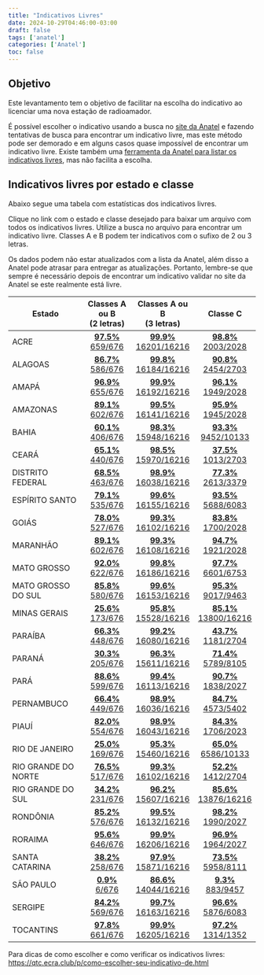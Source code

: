 ```yaml
---
title: "Indicativos Livres"
date: 2024-10-29T04:46:00-03:00
draft: false
tags: ['anatel']
categories: ['Anatel']
toc: false
---
```


## Objetivo

Este levantamento tem o objetivo de facilitar na escolha do indicativo ao licenciar uma nova estação de radioamador.

É possível escolher o indicativo usando a busca no [site da Anatel](https://sistemas.anatel.gov.br/easp/Novo/ConsultaIndicativo/Tela.asp) e fazendo tentativas de busca para encontrar um indicativo livre, mas este método pode ser demorado e em alguns casos quase impossível de encontrar um indicativo livre. Existe também uma [ferramenta da Anatel para listar os indicativos livres](https://sistemas.anatel.gov.br/scra/ConsultaIndicativoVagoOcupado/Tela.asp), mas não facilita a escolha.

## Indicativos livres por estado e classe

Abaixo segue uma tabela com estatísticas dos indicativos livres.

Clique no link com o estado e classe desejado para baixar um arquivo com todos os indicativos livres. Utilize a busca no arquivo para encontrar um indicativo livre. Classes A e B podem ter indicativos com o sufixo de 2 ou 3 letras.

Os dados podem não estar atualizados com a lista da Anatel, além disso a Anatel pode atrasar para entregar as atualizações. Portanto, lembre-se que sempre é necessário depois de encontrar um indicativo validar no site da Anatel se este realmente está livre.


| Estado     | Classes A ou B<br>(2 letras) | Classes A ou B<br>(3 letras) | Classe C |
| ---------- | :-------------------------: | :-------------------------: | :--------: |
|ACRE|[**97.5%**<br>659/676](https://hmagarotto.github.io/anatel-indicativo-livre/classe%20AB2%20-%20ACRE.csv)|[**99.9%**<br>16201/16216](https://hmagarotto.github.io/anatel-indicativo-livre/classe%20AB3%20-%20ACRE.csv)|[**98.8%**<br>2003/2028](https://hmagarotto.github.io/anatel-indicativo-livre/classe%20C%20-%20ACRE.csv)|
|ALAGOAS|[**86.7%**<br>586/676](https://hmagarotto.github.io/anatel-indicativo-livre/classe%20AB2%20-%20ALAGOAS.csv)|[**99.8%**<br>16184/16216](https://hmagarotto.github.io/anatel-indicativo-livre/classe%20AB3%20-%20ALAGOAS.csv)|[**90.8%**<br>2454/2703](https://hmagarotto.github.io/anatel-indicativo-livre/classe%20C%20-%20ALAGOAS.csv)|
|AMAPÁ|[**96.9%**<br>655/676](https://hmagarotto.github.io/anatel-indicativo-livre/classe%20AB2%20-%20AMAP%C3%81.csv)|[**99.9%**<br>16192/16216](https://hmagarotto.github.io/anatel-indicativo-livre/classe%20AB3%20-%20AMAP%C3%81.csv)|[**96.1%**<br>1949/2028](https://hmagarotto.github.io/anatel-indicativo-livre/classe%20C%20-%20AMAP%C3%81.csv)|
|AMAZONAS|[**89.1%**<br>602/676](https://hmagarotto.github.io/anatel-indicativo-livre/classe%20AB2%20-%20AMAZONAS.csv)|[**99.5%**<br>16141/16216](https://hmagarotto.github.io/anatel-indicativo-livre/classe%20AB3%20-%20AMAZONAS.csv)|[**95.9%**<br>1945/2028](https://hmagarotto.github.io/anatel-indicativo-livre/classe%20C%20-%20AMAZONAS.csv)|
|BAHIA|[**60.1%**<br>406/676](https://hmagarotto.github.io/anatel-indicativo-livre/classe%20AB2%20-%20BAHIA.csv)|[**98.3%**<br>15948/16216](https://hmagarotto.github.io/anatel-indicativo-livre/classe%20AB3%20-%20BAHIA.csv)|[**93.3%**<br>9452/10133](https://hmagarotto.github.io/anatel-indicativo-livre/classe%20C%20-%20BAHIA.csv)|
|CEARÁ|[**65.1%**<br>440/676](https://hmagarotto.github.io/anatel-indicativo-livre/classe%20AB2%20-%20CEAR%C3%81.csv)|[**98.5%**<br>15970/16216](https://hmagarotto.github.io/anatel-indicativo-livre/classe%20AB3%20-%20CEAR%C3%81.csv)|[**37.5%**<br>1013/2703](https://hmagarotto.github.io/anatel-indicativo-livre/classe%20C%20-%20CEAR%C3%81.csv)|
|DISTRITO FEDERAL|[**68.5%**<br>463/676](https://hmagarotto.github.io/anatel-indicativo-livre/classe%20AB2%20-%20DISTRITO%20FEDERAL.csv)|[**98.9%**<br>16038/16216](https://hmagarotto.github.io/anatel-indicativo-livre/classe%20AB3%20-%20DISTRITO%20FEDERAL.csv)|[**77.3%**<br>2613/3379](https://hmagarotto.github.io/anatel-indicativo-livre/classe%20C%20-%20DISTRITO%20FEDERAL.csv)|
|ESPÍRITO SANTO|[**79.1%**<br>535/676](https://hmagarotto.github.io/anatel-indicativo-livre/classe%20AB2%20-%20ESP%C3%8DRITO%20SANTO.csv)|[**99.6%**<br>16155/16216](https://hmagarotto.github.io/anatel-indicativo-livre/classe%20AB3%20-%20ESP%C3%8DRITO%20SANTO.csv)|[**93.5%**<br>5688/6083](https://hmagarotto.github.io/anatel-indicativo-livre/classe%20C%20-%20ESP%C3%8DRITO%20SANTO.csv)|
|GOIÁS|[**78.0%**<br>527/676](https://hmagarotto.github.io/anatel-indicativo-livre/classe%20AB2%20-%20GOI%C3%81S.csv)|[**99.3%**<br>16102/16216](https://hmagarotto.github.io/anatel-indicativo-livre/classe%20AB3%20-%20GOI%C3%81S.csv)|[**83.8%**<br>1700/2028](https://hmagarotto.github.io/anatel-indicativo-livre/classe%20C%20-%20GOI%C3%81S.csv)|
|MARANHÃO|[**89.1%**<br>602/676](https://hmagarotto.github.io/anatel-indicativo-livre/classe%20AB2%20-%20MARANH%C3%83O.csv)|[**99.3%**<br>16108/16216](https://hmagarotto.github.io/anatel-indicativo-livre/classe%20AB3%20-%20MARANH%C3%83O.csv)|[**94.7%**<br>1921/2028](https://hmagarotto.github.io/anatel-indicativo-livre/classe%20C%20-%20MARANH%C3%83O.csv)|
|MATO GROSSO|[**92.0%**<br>622/676](https://hmagarotto.github.io/anatel-indicativo-livre/classe%20AB2%20-%20MATO%20GROSSO.csv)|[**99.8%**<br>16186/16216](https://hmagarotto.github.io/anatel-indicativo-livre/classe%20AB3%20-%20MATO%20GROSSO.csv)|[**97.7%**<br>6601/6753](https://hmagarotto.github.io/anatel-indicativo-livre/classe%20C%20-%20MATO%20GROSSO.csv)|
|MATO GROSSO DO SUL|[**85.8%**<br>580/676](https://hmagarotto.github.io/anatel-indicativo-livre/classe%20AB2%20-%20MATO%20GROSSO%20DO%20SUL.csv)|[**99.6%**<br>16153/16216](https://hmagarotto.github.io/anatel-indicativo-livre/classe%20AB3%20-%20MATO%20GROSSO%20DO%20SUL.csv)|[**95.3%**<br>9017/9463](https://hmagarotto.github.io/anatel-indicativo-livre/classe%20C%20-%20MATO%20GROSSO%20DO%20SUL.csv)|
|MINAS GERAIS|[**25.6%**<br>173/676](https://hmagarotto.github.io/anatel-indicativo-livre/classe%20AB2%20-%20MINAS%20GERAIS.csv)|[**95.8%**<br>15528/16216](https://hmagarotto.github.io/anatel-indicativo-livre/classe%20AB3%20-%20MINAS%20GERAIS.csv)|[**85.1%**<br>13800/16216](https://hmagarotto.github.io/anatel-indicativo-livre/classe%20C%20-%20MINAS%20GERAIS.csv)|
|PARAÍBA|[**66.3%**<br>448/676](https://hmagarotto.github.io/anatel-indicativo-livre/classe%20AB2%20-%20PARA%C3%8DBA.csv)|[**99.2%**<br>16080/16216](https://hmagarotto.github.io/anatel-indicativo-livre/classe%20AB3%20-%20PARA%C3%8DBA.csv)|[**43.7%**<br>1181/2704](https://hmagarotto.github.io/anatel-indicativo-livre/classe%20C%20-%20PARA%C3%8DBA.csv)|
|PARANÁ|[**30.3%**<br>205/676](https://hmagarotto.github.io/anatel-indicativo-livre/classe%20AB2%20-%20PARAN%C3%81.csv)|[**96.3%**<br>15611/16216](https://hmagarotto.github.io/anatel-indicativo-livre/classe%20AB3%20-%20PARAN%C3%81.csv)|[**71.4%**<br>5789/8105](https://hmagarotto.github.io/anatel-indicativo-livre/classe%20C%20-%20PARAN%C3%81.csv)|
|PARÁ|[**88.6%**<br>599/676](https://hmagarotto.github.io/anatel-indicativo-livre/classe%20AB2%20-%20PAR%C3%81.csv)|[**99.4%**<br>16113/16216](https://hmagarotto.github.io/anatel-indicativo-livre/classe%20AB3%20-%20PAR%C3%81.csv)|[**90.7%**<br>1838/2027](https://hmagarotto.github.io/anatel-indicativo-livre/classe%20C%20-%20PAR%C3%81.csv)|
|PERNAMBUCO|[**66.4%**<br>449/676](https://hmagarotto.github.io/anatel-indicativo-livre/classe%20AB2%20-%20PERNAMBUCO.csv)|[**98.9%**<br>16036/16216](https://hmagarotto.github.io/anatel-indicativo-livre/classe%20AB3%20-%20PERNAMBUCO.csv)|[**84.7%**<br>4573/5402](https://hmagarotto.github.io/anatel-indicativo-livre/classe%20C%20-%20PERNAMBUCO.csv)|
|PIAUÍ|[**82.0%**<br>554/676](https://hmagarotto.github.io/anatel-indicativo-livre/classe%20AB2%20-%20PIAU%C3%8D.csv)|[**98.9%**<br>16043/16216](https://hmagarotto.github.io/anatel-indicativo-livre/classe%20AB3%20-%20PIAU%C3%8D.csv)|[**84.3%**<br>1706/2023](https://hmagarotto.github.io/anatel-indicativo-livre/classe%20C%20-%20PIAU%C3%8D.csv)|
|RIO DE JANEIRO|[**25.0%**<br>169/676](https://hmagarotto.github.io/anatel-indicativo-livre/classe%20AB2%20-%20RIO%20DE%20JANEIRO.csv)|[**95.3%**<br>15460/16216](https://hmagarotto.github.io/anatel-indicativo-livre/classe%20AB3%20-%20RIO%20DE%20JANEIRO.csv)|[**65.0%**<br>6586/10133](https://hmagarotto.github.io/anatel-indicativo-livre/classe%20C%20-%20RIO%20DE%20JANEIRO.csv)|
|RIO GRANDE DO NORTE|[**76.5%**<br>517/676](https://hmagarotto.github.io/anatel-indicativo-livre/classe%20AB2%20-%20RIO%20GRANDE%20DO%20NORTE.csv)|[**99.3%**<br>16102/16216](https://hmagarotto.github.io/anatel-indicativo-livre/classe%20AB3%20-%20RIO%20GRANDE%20DO%20NORTE.csv)|[**52.2%**<br>1412/2704](https://hmagarotto.github.io/anatel-indicativo-livre/classe%20C%20-%20RIO%20GRANDE%20DO%20NORTE.csv)|
|RIO GRANDE DO SUL|[**34.2%**<br>231/676](https://hmagarotto.github.io/anatel-indicativo-livre/classe%20AB2%20-%20RIO%20GRANDE%20DO%20SUL.csv)|[**96.2%**<br>15607/16216](https://hmagarotto.github.io/anatel-indicativo-livre/classe%20AB3%20-%20RIO%20GRANDE%20DO%20SUL.csv)|[**85.6%**<br>13876/16216](https://hmagarotto.github.io/anatel-indicativo-livre/classe%20C%20-%20RIO%20GRANDE%20DO%20SUL.csv)|
|RONDÔNIA|[**85.2%**<br>576/676](https://hmagarotto.github.io/anatel-indicativo-livre/classe%20AB2%20-%20ROND%C3%94NIA.csv)|[**99.5%**<br>16132/16216](https://hmagarotto.github.io/anatel-indicativo-livre/classe%20AB3%20-%20ROND%C3%94NIA.csv)|[**98.2%**<br>1990/2027](https://hmagarotto.github.io/anatel-indicativo-livre/classe%20C%20-%20ROND%C3%94NIA.csv)|
|RORAIMA|[**95.6%**<br>646/676](https://hmagarotto.github.io/anatel-indicativo-livre/classe%20AB2%20-%20RORAIMA.csv)|[**99.9%**<br>16206/16216](https://hmagarotto.github.io/anatel-indicativo-livre/classe%20AB3%20-%20RORAIMA.csv)|[**96.9%**<br>1964/2027](https://hmagarotto.github.io/anatel-indicativo-livre/classe%20C%20-%20RORAIMA.csv)|
|SANTA CATARINA|[**38.2%**<br>258/676](https://hmagarotto.github.io/anatel-indicativo-livre/classe%20AB2%20-%20SANTA%20CATARINA.csv)|[**97.9%**<br>15871/16216](https://hmagarotto.github.io/anatel-indicativo-livre/classe%20AB3%20-%20SANTA%20CATARINA.csv)|[**73.5%**<br>5958/8111](https://hmagarotto.github.io/anatel-indicativo-livre/classe%20C%20-%20SANTA%20CATARINA.csv)|
|SÃO PAULO|[**0.9%**<br>6/676](https://hmagarotto.github.io/anatel-indicativo-livre/classe%20AB2%20-%20S%C3%83O%20PAULO.csv)|[**86.6%**<br>14044/16216](https://hmagarotto.github.io/anatel-indicativo-livre/classe%20AB3%20-%20S%C3%83O%20PAULO.csv)|[**9.3%**<br>883/9457](https://hmagarotto.github.io/anatel-indicativo-livre/classe%20C%20-%20S%C3%83O%20PAULO.csv)|
|SERGIPE|[**84.2%**<br>569/676](https://hmagarotto.github.io/anatel-indicativo-livre/classe%20AB2%20-%20SERGIPE.csv)|[**99.7%**<br>16163/16216](https://hmagarotto.github.io/anatel-indicativo-livre/classe%20AB3%20-%20SERGIPE.csv)|[**96.6%**<br>5876/6083](https://hmagarotto.github.io/anatel-indicativo-livre/classe%20C%20-%20SERGIPE.csv)|
|TOCANTINS|[**97.8%**<br>661/676](https://hmagarotto.github.io/anatel-indicativo-livre/classe%20AB2%20-%20TOCANTINS.csv)|[**99.9%**<br>16205/16216](https://hmagarotto.github.io/anatel-indicativo-livre/classe%20AB3%20-%20TOCANTINS.csv)|[**97.2%**<br>1314/1352](https://hmagarotto.github.io/anatel-indicativo-livre/classe%20C%20-%20TOCANTINS.csv)|


Para dicas de como escolher e como verificar os indicativos livres: https://qtc.ecra.club/p/como-escolher-seu-indicativo-de.html

